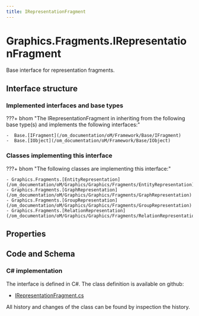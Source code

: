 ```yaml
---
title: IRepresentationFragment
---
```


# Graphics.Fragments.IRepresentationFragment

Base interface for representation fragments.

## Interface structure

### Implemented interfaces and base types

???+ bhom "The IRepresentationFragment in inheriting from the following base type(s) and implements the following interfaces:"

    -  Base.[IFragment](/om_documentation/oM/Framework/Base/IFragment)
    -  Base.[IObject](/om_documentation/oM/Framework/Base/IObject)


### Classes implementing this interface

???+ bhom "The following classes are implementing this interface:"

    - Graphics.Fragments.[EntityRepresentation](/om_documentation/oM/Graphics/Graphics/Fragments/EntityRepresentation)
    - Graphics.Fragments.[GraphRepresentation](/om_documentation/oM/Graphics/Graphics/Fragments/GraphRepresentation)
    - Graphics.Fragments.[GroupRepresentation](/om_documentation/oM/Graphics/Graphics/Fragments/GroupRepresentation)
    - Graphics.Fragments.[RelationRepresentation](/om_documentation/oM/Graphics/Graphics/Fragments/RelationRepresentation)


## Properties

## Code and Schema

### C# implementation

The interface is defined in C#. The class definition is available on github:

- [IRepresentationFragment.cs](https://github.com/BHoM/BHoM/blob/develop/Graphics_oM/Fragments\IRepresentationFragment.cs)

All history and changes of the class can be found by inspection the history.
